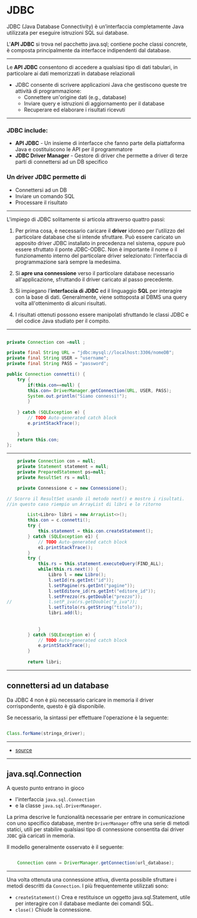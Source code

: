 # JDBC

JDBC (Java Database Connectivity) è un’interfaccia completamente Java utilizzata per
eseguire istruzioni SQL sui database.

L'**API JDBC** si trova nel pacchetto java.sql; contiene poche classi concrete, è composta
principalmente da interfacce indipendenti dal database.

---

Le **API JDBC** consentono di accedere a qualsiasi tipo
di dati tabulari, in particolare ai dati memorizzati
in database relazionali

* JDBC consente di scrivere applicazioni Java che gestiscono queste tre attività di programmazione:
  * Connettere un'origine dati (e.g., database)
  * Inviare query e istruzioni di aggiornamento per il
database
  * Recuperare ed elaborare i risultati ricevuti

---

### JDBC include:

* **API JDBC** - Un insieme di interfacce che fanno parte
della piattaforma Java e costituiscono le API per il
programmatore
* **JDBC Driver Manager** - Gestore di driver che
permette a driver di terze parti di connettersi ad un
DB specifico

### Un driver JDBC permette di

* Connettersi ad un DB
* Inviare un comando SQL
* Processare il risultato

---

L'impiego di JDBC solitamente si articola attraverso quattro passi:

1. Per prima cosa, è necessario caricare il **driver** idoneo per l'utilizzo del particolare database che si intende sfruttare. Può essere caricato un apposito driver JDBC installato in precedenza nel sistema, oppure può essere sfruttato il ponte JDBC-ODBC. Non è importante il nome o il funzionamento interno del particolare driver selezionato: l'interfaccia di programmazione sarà sempre la medesima.

2. Si **apre una connessione** verso il particolare database necessario all'applicazione, sfruttando il driver caricato al passo precedente.

3. Si impiegano l'**interfaccia di JDBC** ed il linguaggio **SQL** per interagire con la base di dati. Generalmente, viene sottoposta al DBMS una query volta all'ottenimento di alcuni risultati.

4. I risultati ottenuti possono essere manipolati sfruttando le classi JDBC e del codice Java studiato per il compito.

---


```java

private Connection con =null ;

private final String URL = "jdbc:mysql://localhost:3306/nomeDB";
private final String USER = "username";
private final String PASS = "password";

public Connection connetti() {
	try {
		if(this.con==null) {
		this.con= DriverManager.getConnection(URL, USER, PASS);
		System.out.println("Siamo connessi!");	
		}
	
	} catch (SQLException e) {
		// TODO Auto-generated catch block
		e.printStackTrace();
		
	}
	return this.con;
};

```
---

```java
	private Connection con = null;
	private Statement statement = null;
	private PreparedStatement ps=null;
	private ResultSet rs = null;

	private Connessione c = new Connessione();

// Scorro il ResultSet usando il metodo next() e mostro i risultati.
//in questo caso riempio un ArrayList di libri e lo ritorno

		List<Libro> libri = new ArrayList<>();
		this.con = c.connetti();
		try {
			this.statement = this.con.createStatement();
		} catch (SQLException e1) {
			// TODO Auto-generated catch block
			e1.printStackTrace();
		}
		try {
			this.rs = this.statement.executeQuery(FIND_ALL);
			while(this.rs.next()) {
				Libro l = new Libro();
				l.setId(rs.getInt("id"));
				l.setPagine(rs.getInt("pagine"));
				l.setEditore_id(rs.getInt("editore_id"));
				l.setPrezzo(rs.getDouble("prezzo"));
//				l.setP_iva(rs.getDouble("p_iva"));
				l.setTitolo(rs.getString("titolo"));
				libri.add(l);
				
				
			}
		} catch (SQLException e) {
			// TODO Auto-generated catch block
			e.printStackTrace();
		}
		
		return libri;


```
---

connettersi ad un database
----------------------------

Da JDBC 4 non è più necessario caricare in memoria il driver corrispondente,  questo è già disponibile.

Se necessario, la sintassi per effettuare l'operazione è la seguente:

```java

Class.forName(stringa_driver);

```


---

* [source](http://www.oracle.com/technetwork/database/features/jdbc/)  

---

java.sql.Connection
---------------------

A questo punto entrano in gioco 
* l'interfaccia `java.sql.Connection` 
* e la classe `java.sql.DriverManager`. 

La prima descrive le funzionalità necessarie per entrare in comunicazione con uno specifico database, mentre `DriverManager` offre una serie di metodi statici, utili per stabilire qualsiasi tipo di connessione consentita dai driver `JDBC` già caricati in memoria. 

Il modello generalmente osservato è il seguente:

```java

	Connection conn = DriverManager.getConnection(url_database);

```
---

Una volta ottenuta una connessione attiva, diventa possibile sfruttare i metodi descritti da `Connection`. I più frequentemente utilizzati sono:  

 
*   `createStatement()` Crea e restituisce un oggetto java.sql.Statement, utile per interagire con il database mediante dei comandi SQL.
*   `close()` Chiude la connessione.
